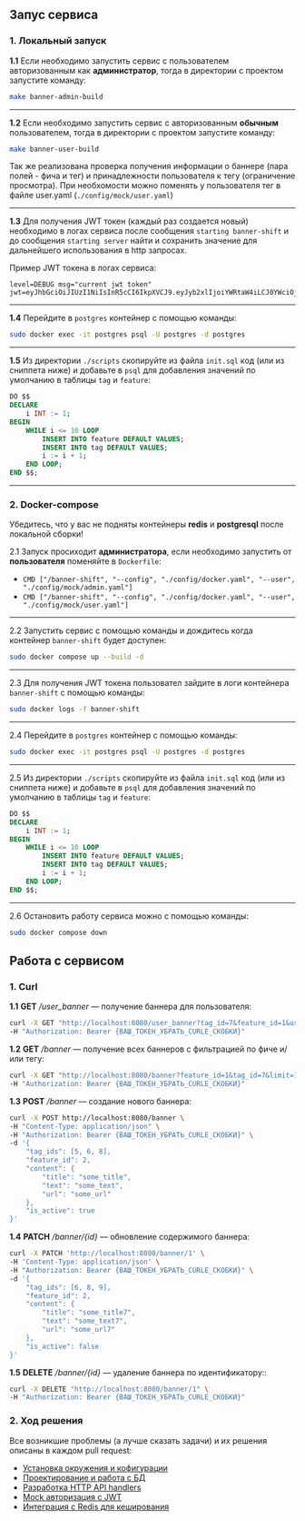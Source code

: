 ## Запус сервиса
### 1. Локальный запуск
**1.1** Если необходимо запустить сервис с пользователем авторизованным как **администратор**, тогда в директории с проектом запустите команду:
```bash
make banner-admin-build
```
***
**1.2** Если необходимо запустить сервис с авторизованным **обычным** пользователем, тогда в директории с проектом запустите команду:
```bash
make banner-user-build
```
Так же реализована проверка получения информации о баннере (пара полей - фича и тег) и принадлежности пользователя к тегу (ограничение просмотра). При необхомости можно поменять у пользователя тег в файле user.yaml (`./config/mock/user.yaml`)
***

**1.3** Для получения JWT токен (каждый раз создается новый) необходимо в логах сервиса после сообщения `starting banner-shift` и до сообщения `starting server` найти и сохранить значение для дальнейшего использования в http запросах.

Пример JWT токена в логах сервиса:
```
level=DEBUG msg="current jwt token" jwt=eyJhbGciOiJIUzI1NiIsInR5cCI6IkpXVCJ9.eyJyb2xlIjoiYWRtaW4iLCJ0YWciOjUsInVzZXJuYW1lIjoibi5uZXNtZXlhbm92YSJ9.ZHR4E2PlZhc1xeApNJGVtw7CV0zUxDm7B9tOfZs0vD4
```
***

**1.4** Перейдите в `postgres` контейнер с помощью команды:
```bash
sudo docker exec -it postgres psql -U postgres -d postgres
```
***

**1.5** Из директории `./scripts` скопируйте из файла `init.sql` код (или из сниппета ниже) и добавьте в `psql` для добавления значений по умолчанию в таблицы `tag` и `feature`:
```sql
DO $$
DECLARE
    i INT := 1;
BEGIN
    WHILE i <= 10 LOOP
        INSERT INTO feature DEFAULT VALUES;
        INSERT INTO tag DEFAULT VALUES;
        i := i + 1;
    END LOOP;
END $$;

```
***


### 2. Docker-compose
Убедитесь, что у вас не подняты контейнеры **redis** и **postgresql** после локальной сборки!

2.1 Запуск просиходит **администратора**, если необходимо запустить от **пользователя** поменяйте в `Dockerfile`:
- `CMD ["/banner-shift", "--config", "./config/docker.yaml", "--user", "./config/mock/admin.yaml"]`
- `CMD ["/banner-shift", "--config", "./config/docker.yaml", "--user", "./config/mock/user.yaml"]`

***

2.2 Запустить сервис с помощью команды и дождитесь когда контейнер `banner-shift` будет доступен:
```bash
sudo docker compose up --build -d
```
***

2.3 Для получения JWT токена пользовател зайдите в логи контейнера `banner-shift` с помощью команды:
```bash
sudo docker logs -f banner-shift
```
***

2.4 Перейдите в `postgres` контейнер с помощью команды:
```bash
sudo docker exec -it postgres psql -U postgres -d postgres
```
***

2.5 Из директории `./scripts` скопируйте из файла `init.sql` код (или из сниппета ниже) и добавьте в `psql` для добавления значений по умолчанию в таблицы `tag` и `feature`:
```sql
DO $$
DECLARE
    i INT := 1;
BEGIN
    WHILE i <= 10 LOOP
        INSERT INTO feature DEFAULT VALUES;
        INSERT INTO tag DEFAULT VALUES;
        i := i + 1;
    END LOOP;
END $$;
```
***

2.6 Остановить работу сервиса можно с помощью команды:
```bash
sudo docker compose down
```

## Работа с сервисом
### 1. Curl
**1.1** **GET** _/user_banner_ — получение баннера для пользователя:
```bash
curl -X GET "http://localhost:8080/user_banner?tag_id=7&feature_id=1&use_last_revision=true" \
-H "Authorization: Bearer {ВАШ_ТОКЕН_УБРАТЬ_CURLE_СКОБКИ}" 
```

**1.2** **GET** _/banner_ — получение всех баннеров c фильтрацией по фиче и/или тегу:
```bash
curl -X GET "http://localhost:8080/banner?feature_id=1&tag_id=7&limit=10&offset=10" \
-H "Authorization: Bearer {ВАШ_ТОКЕН_УБРАТЬ_CURLE_СКОБКИ}" 
```

**1.3** **POST** _/banner_ — создание нового баннера:
```bash
curl -X POST http://localhost:8080/banner \
-H "Content-Type: application/json" \
-H "Authorization: Bearer {ВАШ_ТОКЕН_УБРАТЬ_CURLE_СКОБКИ}" \
-d '{
    "tag_ids": [5, 6, 8],
    "feature_id": 2,
    "content": {
        "title": "some_title",
        "text": "some_text",
        "url": "some_url"
    },
    "is_active": true
}'
```

**1.4** **PATCH** _/banner/{id}_ — обновление содержимого баннера:
```bash
curl -X PATCH 'http://localhost:8080/banner/1' \
-H 'Content-Type: application/json' \
-H "Authorization: Bearer {ВАШ_ТОКЕН_УБРАТЬ_CURLE_СКОБКИ}" \
-d '{
    "tag_ids": [6, 8, 9],
    "feature_id": 2,
    "content": {
        "title": "some_title7",
        "text": "some_text7",
        "url": "some_url7"
    },
    "is_active": false
}'

```

**1.5** **DELETE** _/banner/{id}_ — удаление баннера по идентификатору::
```bash
curl -X DELETE "http://localhost:8080/banner/1" \
-H "Authorization: Bearer {ВАШ_ТОКЕН_УБРАТЬ_CURLE_СКОБКИ}"

```

### 2. Ход решения
Все возникшие проблемы (а лучше сказать задачи) и их решения описаны в каждом pull request:
- [Установка окружения и кофигурации](https://github.com/JustForWorld/banner-shift/pull/1)
- [Проектирование и работа с БД](https://github.com/JustForWorld/banner-shift/pull/2)
- [Разработка HTTP API handlers](https://github.com/JustForWorld/banner-shift/pull/3)
- [Mock авторизация с JWT](https://github.com/JustForWorld/banner-shift/pull/4)
- [Интеграция с Redis для кеширования](https://github.com/JustForWorld/banner-shift/pull/5)